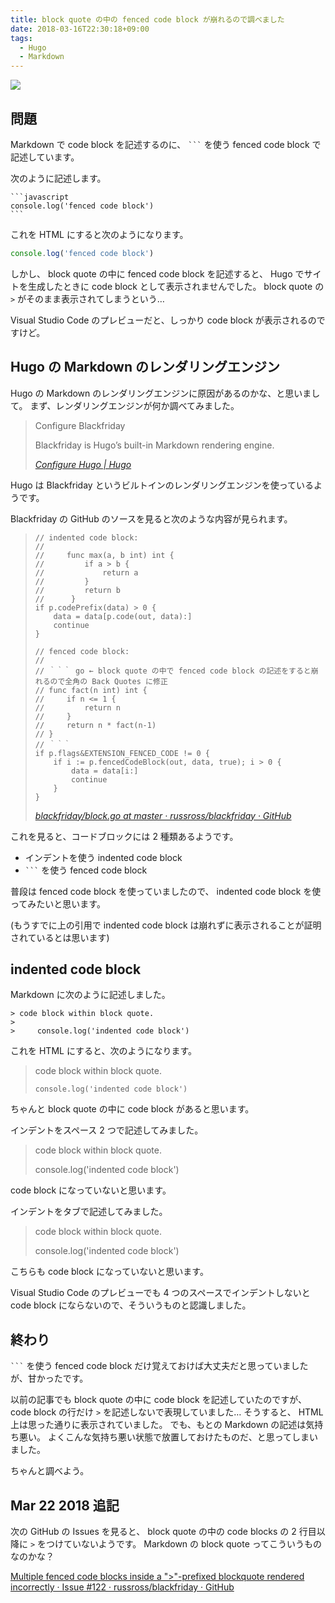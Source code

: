 ```yaml
---
title: block quote の中の fenced code block が崩れるので調べました
date: 2018-03-16T22:30:18+09:00
tags:
  - Hugo
  - Markdown
---
```


![](//gohugo.io/img/hugo.png)

<!--more-->

## 問題

Markdown で code block を記述するのに、 ```` ``` ```` を使う fenced code block で記述しています。

次のように記述します。

````
```javascript
console.log('fenced code block')
```
````

これを HTML にすると次のようになります。

```javascript
console.log('fenced code block')
```

しかし、 block quote の中に fenced code block を記述すると、 Hugo でサイトを生成したときに code block として表示されませんでした。
block quote の `>` がそのまま表示されてしまうという…

<!-- Markdown に次のように記述します。

````
> fenced code block within block quote.
>
> ```javascript
> console.log('fenced code block')
> ```
```` -->

<!-- この表示では code block になっていないですよね。 -->

Visual Studio Code のプレビューだと、しっかり code block が表示されるのですけど。

## Hugo の Markdown のレンダリングエンジン

Hugo の Markdown のレンダリングエンジンに原因があるのかな、と思いまして。
まず、レンダリングエンジンが何か調べてみました。

> Configure Blackfriday
>
> Blackfriday is Hugo’s built-in Markdown rendering engine.
>
> <cite>[Configure Hugo | Hugo](https://gohugo.io/getting-started/configuration/#configure-blackfriday)</cite>

Hugo は Blackfriday というビルトインのレンダリングエンジンを使っているようです。

Blackfriday の GitHub のソースを見ると次のような内容が見られます。

>     // indented code block:
>     //
>     //     func max(a, b int) int {
>     //         if a > b {
>     //             return a
>     //         }
>     //         return b
>     //      }
>     if p.codePrefix(data) > 0 {
>         data = data[p.code(out, data):]
>         continue
>     }
>     
>     // fenced code block:
>     //
>     // ｀｀｀ go ← block quote の中で fenced code block の記述をすると崩れるので全角の Back Quotes に修正
>     // func fact(n int) int {
>     //     if n <= 1 {
>     //         return n
>     //     }
>     //     return n * fact(n-1)
>     // }
>     // ｀｀｀
>     if p.flags&EXTENSION_FENCED_CODE != 0 {
>         if i := p.fencedCodeBlock(out, data, true); i > 0 {
>             data = data[i:]
>             continue
>         }
>     }
>
> <cite>[blackfriday/block.go at master · russross/blackfriday · GitHub](https://github.com/russross/blackfriday)</cite>

これを見ると、コードブロックには 2 種類あるようです。

* インデントを使う indented code block
* ```` ``` ```` を使う fenced code block

普段は fenced code block を使っていましたので、 indented code block を使ってみたいと思います。

(もうすでに上の引用で indented code block は崩れずに表示されることが証明されているとは思います)

## indented code block

Markdown に次のように記述しました。

```
> code block within block quote.
>
>     console.log('indented code block')
```

これを HTML にすると、次のようになります。

> code block within block quote.
>
>     console.log('indented code block')

<!-- スペース 2 つじゃだめだったので、 4 つにしています。 -->

ちゃんと block quote の中に code block があると思います。

インデントをスペース 2 つで記述してみました。

> code block within block quote.
>
>   console.log('indented code block')

code block になっていないと思います。

インデントをタブで記述してみました。

> code block within block quote.
>
> 	console.log('indented code block')

こちらも code block になっていないと思います。

Visual Studio Code のプレビューでも 4 つのスペースでインデントしないと code block にならないので、そういうものと認識しました。

## 終わり

```` ``` ```` を使う fenced code block だけ覚えておけば大丈夫だと思っていましたが、甘かったです。

以前の記事でも block quote の中に code block を記述していたのですが、 code block の行だけ `>` を記述しないで表現していました…
そうすると、 HTML 上は思った通りに表示されていました。
でも、もとの Markdown の記述は気持ち悪い。
よくこんな気持ち悪い状態で放置しておけたものだ、と思ってしまいました。

ちゃんと調べよう。

## Mar 22 2018 追記

次の GitHub の Issues を見ると、 block quote の中の code blocks の 2 行目以降に `>` をつけていないようです。
Markdown の block quote ってこういうものなのかな？

[Multiple fenced code blocks inside a ">"-prefixed blockquote rendered incorrectly · Issue #122 · russross/blackfriday · GitHub](https://github.com/russross/blackfriday/issues/122)
